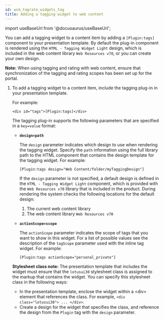 ```yaml
---
id: wcm_tagrate_widgets_tag
title: Adding a tagging widget to web content
---
```

import useBaseUrl from '@docusaurus/useBaseUrl';



You can add a tagging widget to a content item by adding a `[Plugin:tags]` component to your presentation template. By default the plug-in component is rendered using the `HTML - Tagging Widget Light` design, which is included in the web content library `Web Resources v70`, or you can create your own design.

**Note:** When using tagging and rating with web content, ensure that synchronization of the tagging and rating scopes has been set up for the portal.

1.  To add a tagging widget to a content item, include the tagging plug-in in your presentation template.

    For example:

    ```
    <div id="tags">[Plugin:tags]</div>
    ```

    The tagging plug-in supports the following parameters that are specified in a `key=value` format:

    -   **`design=path`**

        The `design` parameter indicates which design to use when rendering the tagging widget. Specify the `path` information using the full library path to the HTML component that contains the design template for the tagging widget. For example:

        ```
        [Plugin:tags design="Web Content/folder/myTaggingDesign"]
        
        ```

        If the `design` parameter is not specified, a default design is defined in the `HTML - Tagging Widget Light` component, which is provided with the `Web Resources v70` library that is included in the product. During rendering the system checks the following locations for the default design:

        1.  The current web content library
        2.  The web content library `Web Resources v70`
    -   **`actionScope=scope`**

        The `actionScope` parameter indicates the scope of tags that you want to show in this widget. For a list of possible values see the description of the `tagScope` parameter used with the inline tag widget. For example:

        ```
        [Plugin:tags actionScope="personal_private"]
        ```

    **Stylesheet class note:** The presentation template that includes the widget must ensure that the `lotusui30` stylesheet class is assigned to the markup that contains the widget. You can specify this stylesheet class in the following ways:

    -   In the presentation template, enclose the widget within a <div\> element that references the class. For example, `<div class="lotusui30"> ... </div>`.
    -   Create a design for the widget that specifies the class, and reference the design from the `Plugin` tag with the `design` parameter.

